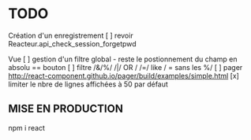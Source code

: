 # TODO

Création d'un enregistrement
[ ] revoir Reacteur.api_check_session_forgetpwd

Vue
[ ] gestion d'un filtre global - reste le postionnement du champ en absolu == bouton
[ ] filtre /&/%/ /|/ OR / /=/ like / = sans les %/ 
[ ] pager http://react-component.github.io/pager/build/examples/simple.html
[x] limiter le nbre de lignes affichées à 50 par défaut

## MISE EN PRODUCTION
npm i react
